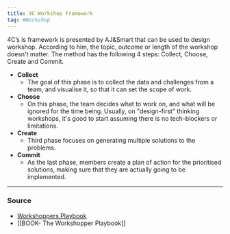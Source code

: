 ```yaml
---
title: 4C Workshop Framework
tag: #Workshop
---
```


4C’s is framework is presented by AJ&Smart that can be used to design workshop. According to him, the topic, outcome or length of the workshop doesn't matter. The method has the following 4 steps: Collect, Choose, Create and Commit.
 - **Collect**
	 - The goal of this phase is to collect the data and challenges from a team, and visualise it, so that it can set the scope of work. 
 - **Choose**
	 - On this phase, the team decides what to work on, and what will be ignored for the time being. Usually, on "design-first" thinking workshops, it's good to start assuming there is no tech-blockers or limitations. 
 - **Create**
	 - Third phase focuses on generating multiple solutions to the problems. 
 - **Commit**
	- As the last phase, members create a plan of action for the prioritised solutions, making sure that they are actually going to be implemented.
--- 
### Source
- [Workshoppers Playbook](https://www.workshopperplaybook.com/book-choice)
- [[BOOK- The Workshopper Playbook]]